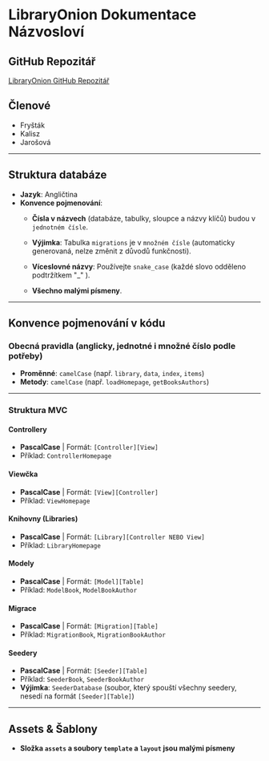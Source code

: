 # LibraryOnion Dokumentace Názvosloví

##  GitHub Repozitář
[LibraryOnion GitHub Repozitář](https://github.com/KaliszSatInfo/LibraryOnion)

## Členové
- Fryšták
- Kalisz
- Jarošová

---

##  Struktura databáze
- **Jazyk**: Angličtina
- **Konvence pojmenování**:
    - **Čísla v názvech** (databáze, tabulky, sloupce a názvy klíčů) budou v `jednotném čísle`.
  
    - **Výjimka**: Tabulka `migrations` je v `množném čísle` (automaticky generovaná, nelze změnit z důvodů funkčnosti).
    - **Víceslovné názvy**: Používejte `snake_case` (každé slovo odděleno podtržítkem "_" ).
    - **Všechno malými písmeny**.

---

##  Konvence pojmenování v kódu
### **Obecná pravidla (anglicky, jednotné i množné číslo podle potřeby)**
- **Proměnné**: `camelCase` (např. `library`, `data`, `index`, `items`)
- **Metody**: `camelCase` (např. `loadHomepage`, `getBooksAuthors`)
---
### **Struktura MVC**
#### **Controllery**
- **PascalCase** | Formát: `[Controller][View]`
- Příklad: `ControllerHomepage`

#### **Viewčka**
- **PascalCase** | Formát: `[View][Controller]`
- Příklad: `ViewHomepage`

#### **Knihovny (Libraries)**
- **PascalCase** | Formát: `[Library][Controller NEBO View]`
- Příklad: `LibraryHomepage`

#### **Modely**
- **PascalCase** | Formát: `[Model][Table]`
- Příklad: `ModelBook`, `ModelBookAuthor`

#### **Migrace**
- **PascalCase** | Formát: `[Migration][Table]`
- Příklad: `MigrationBook`, `MigrationBookAuthor`

#### **Seedery**
- **PascalCase** | Formát: `[Seeder][Table]`
- Příklad: `SeederBook`, `SeederBookAuthor`
- **Výjimka**: `SeederDatabase` (soubor, který spouští všechny seedery, nesedí na formát `[Seeder][Table]`)

---

##  Assets & Šablony
- **Složka `assets` a soubory `template` a `layout` jsou malými písmeny**
